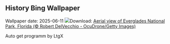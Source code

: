 ## History Bing Wallpaper
Wallpaper date: 2025-06-11
![](https://www.bing.com/th?id=OHR.AerialEverglades_EN-US9045585896_UHD.jpg&w=1000)Download: [Aerial view of Everglades National Park, Florida (© Robert DelVecchio - OcuDrone/Getty Images)](https://www.bing.com/th?id=OHR.AerialEverglades_EN-US9045585896_UHD.jpg)

Auto get programm by LtgX
